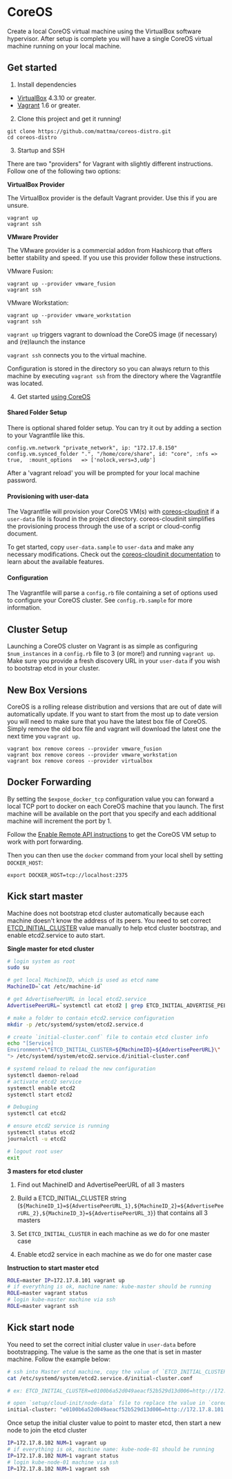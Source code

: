 # CoreOS

Create a local CoreOS virtual machine using the VirtualBox software hypervisor.
After setup is complete you will have a single CoreOS virtual machine running on your local machine.

## Get started

1) Install dependencies

* [VirtualBox][virtualbox] 4.3.10 or greater.
* [Vagrant][vagrant] 1.6 or greater.

2) Clone this project and get it running!

```
git clone https://github.com/mattma/coreos-distro.git
cd coreos-distro
```

3) Startup and SSH

There are two "providers" for Vagrant with slightly different instructions.
Follow one of the following two options:

**VirtualBox Provider**

The VirtualBox provider is the default Vagrant provider. Use this if you are unsure.

```
vagrant up
vagrant ssh
```

**VMware Provider**

The VMware provider is a commercial addon from Hashicorp that offers better stability and speed.
If you use this provider follow these instructions.

VMware Fusion:
```
vagrant up --provider vmware_fusion
vagrant ssh
```

VMware Workstation:
```
vagrant up --provider vmware_workstation
vagrant ssh
```

`vagrant up` triggers vagrant to download the CoreOS image (if necessary) and (re)launch the instance

`vagrant ssh` connects you to the virtual machine.

Configuration is stored in the directory so you can always return to this machine by executing `vagrant ssh` from the directory where the Vagrantfile was located.

4) Get started [using CoreOS][using-coreos]

[virtualbox]: https://www.virtualbox.org/
[vagrant]: https://www.vagrantup.com/downloads.html
[using-coreos]: http://coreos.com/docs/using-coreos/

#### Shared Folder Setup

There is optional shared folder setup.
You can try it out by adding a section to your Vagrantfile like this.

```
config.vm.network "private_network", ip: "172.17.8.150"
config.vm.synced_folder ".", "/home/core/share", id: "core", :nfs => true,  :mount_options   => ['nolock,vers=3,udp']
```

After a 'vagrant reload' you will be prompted for your local machine password.

#### Provisioning with user-data

The Vagrantfile will provision your CoreOS VM(s) with [coreos-cloudinit][coreos-cloudinit] if a `user-data` file is found in the project directory.
coreos-cloudinit simplifies the provisioning process through the use of a script or cloud-config document.

To get started, copy `user-data.sample` to `user-data` and make any necessary modifications.
Check out the [coreos-cloudinit documentation][coreos-cloudinit] to learn about the available features.

[coreos-cloudinit]: https://github.com/coreos/coreos-cloudinit

#### Configuration

The Vagrantfile will parse a `config.rb` file containing a set of options used to configure your CoreOS cluster.
See `config.rb.sample` for more information.

## Cluster Setup

Launching a CoreOS cluster on Vagrant is as simple as configuring `$num_instances` in a `config.rb` file to 3 (or more!) and running `vagrant up`.
Make sure you provide a fresh discovery URL in your `user-data` if you wish to bootstrap etcd in your cluster.

## New Box Versions

CoreOS is a rolling release distribution and versions that are out of date will automatically update.
If you want to start from the most up to date version you will need to make sure that you have the latest box file of CoreOS.
Simply remove the old box file and vagrant will download the latest one the next time you `vagrant up`.

```
vagrant box remove coreos --provider vmware_fusion
vagrant box remove coreos --provider vmware_workstation
vagrant box remove coreos --provider virtualbox
```

## Docker Forwarding

By setting the `$expose_docker_tcp` configuration value you can forward a local TCP port to docker on
each CoreOS machine that you launch. The first machine will be available on the port that you specify
and each additional machine will increment the port by 1.

Follow the [Enable Remote API instructions][coreos-enabling-port-forwarding] to get the CoreOS VM setup to work with port forwarding.

[coreos-enabling-port-forwarding]: https://coreos.com/docs/launching-containers/building/customizing-docker/#enable-the-remote-api-on-a-new-socket

Then you can then use the `docker` command from your local shell by setting `DOCKER_HOST`:

    export DOCKER_HOST=tcp://localhost:2375

## Kick start master

Machine does not bootstrap etcd cluster automatically because each machine doesn't know the address of its peers. You need to set correct [ETCD_INITIAL_CLUSTER](https://github.com/coreos/etcd/blob/master/Documentation/configuration.md#-initial-cluster) value manually to help etcd cluster bootstrap, and enable etcd2.service to auto start.

**Single master for etcd cluster**

```bash
# login system as root
sudo su

# get local MachineID, which is used as etcd name
MachineID=`cat /etc/machine-id`

# get AdvertisePeerURL in local etcd2.service
AdvertisePeerURL=`systemctl cat etcd2 | grep ETCD_INITIAL_ADVERTISE_PEER_URLS | sed 's/[="]/ /g' | awk '{print $3}'`

# make a folder to contain etcd2.service configuration
mkdir -p /etc/systemd/system/etcd2.service.d

# create `initial-cluster.conf` file to contain etcd cluster info
echo "[Service]
Environment=\"ETCD_INITIAL_CLUSTER=${MachineID}=${AdvertisePeerURL}\"
"> /etc/systemd/system/etcd2.service.d/initial-cluster.conf

# systemd reload to reload the new configuration
systemctl daemon-reload
# activate etcd2 service
systemctl enable etcd2
systemctl start etcd2

# Debuging
systemctl cat etcd2

# ensure etcd2 service is running
systemctl status etcd2
journalctl -u etcd2

# logout root user
exit
```

**3 masters for etcd cluster**

1. Find out MachineID and AdvertisePeerURL of all 3 masters

2. Build a ETCD_INITIAL_CLUSTER string (`${MachineID_1}=${AdvertisePeerURL_1},${MachineID_2}=${AdvertisePeerURL_2},${MachineID_3}=${AdvertisePeerURL_3}`) that contains all 3 masters

3. Set `ETCD_INITIAL_CLUSTER` in each machine as we do for one master case

4. Enable etcd2 service in each machine as we do for one master case

**Instruction to start master etcd**

```bash
ROLE=master IP=172.17.8.101 vagrant up
# if everything is ok, machine name: kube-master should be running
ROLE=master vagrant status
# login kube-master machine via ssh
ROLE=master vagrant ssh
```

## Kick start node

You need to set the correct initial cluster value in `user-data` before bootstrapping. The value is the same as the one that is set in master machine. Follow the example below:

```bash
# ssh into Master etcd machine, copy the value of `ETCD_INITIAL_CLUSTER`
cat /etc/systemd/system/etcd2.service.d/initial-cluster.conf

# ex: ETCD_INITIAL_CLUSTER=e0100b6a52d049aeacf52b529d13d006=http://172.17.8.101:2380

# open `setup/cloud-init/node-data` file to replace the value in `coreos/etcd2/initial-cluster`. ex:
initial-cluster: "e0100b6a52d049aeacf52b529d13d006=http://172.17.8.101:2380"
```

Once setup the initial cluster value to point to master etcd, then start a new node to join the etcd cluster

```bash
IP=172.17.8.102 NUM=1 vagrant up
# if everything is ok, machine name: kube-node-01 should be running
IP=172.17.8.102 NUM=1 vagrant status
# login kube-node-01 machine via ssh
IP=172.17.8.102 NUM=1 vagrant ssh
```
